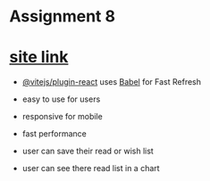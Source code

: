 # Assignment 8

# [site link](www.google.com)
- [@vitejs/plugin-react](https://github.com/vitejs/vite-plugin-react/blob/main/packages/plugin-react/README.md) uses [Babel](https://babeljs.io/) for Fast Refresh

- easy to use for users
- responsive for mobile
- fast performance
- user can save their read or wish list
- user can see there read list in a chart
